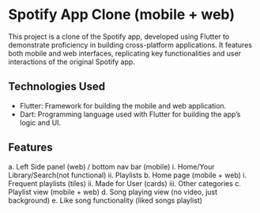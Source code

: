 # Spotify App Clone (mobile + web)

This project is a clone of the Spotify app, developed using Flutter to demonstrate proficiency in building cross-platform applications. It features both mobile and web interfaces, replicating key functionalities and user interactions of the original Spotify app.

## Technologies Used
- Flutter: Framework for building the mobile and web application.
- Dart: Programming language used with Flutter for building the app’s logic and UI.

## Features
  a. Left Side panel (web) / bottom nav bar (mobile)
    i. Home/Your Library/Search(not functional)
    ii. Playlists
  b. Home page (mobile + web)
    i. Frequent playlists (tiles)
    ii. Made for User (cards)
    iii. Other categories
  c. Playlist view (mobile + web)
  d. Song playing view (no video, just background)
  e. Like song functionality (liked songs playlist)


